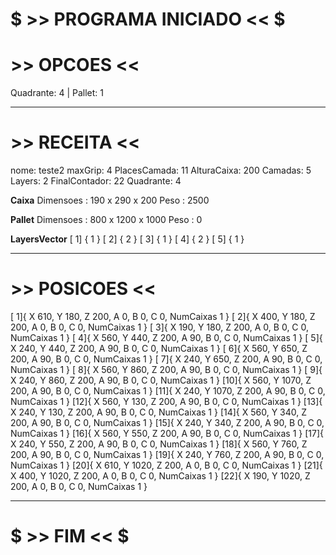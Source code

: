 # $ >> PROGRAMA INICIADO << $
# >> OPCOES <<

Quadrante: 4 | Pallet: 1

-----------------------------

# >> RECEITA <<

nome: teste2
maxGrip: 4
PlacesCamada: 11
AlturaCaixa: 200
Camadas: 5
Layers: 2
FinalContador: 22
Quadrante: 4

**Caixa**
Dimensoes : 190 x 290 x 200
Peso : 2500

**Pallet**
Dimensoes : 800 x 1200 x 1000
Peso : 0

**LayersVector**
[ 1] { 1 }
[ 2] { 2 }
[ 3] { 1 }
[ 4] { 2 }
[ 5] { 1 }

-----------------------------

# >> POSICOES <<

[ 1]{ X 610, Y 180, Z 200, A 0, B 0, C 0, NumCaixas 1 }
[ 2]{ X 400, Y 180, Z 200, A 0, B 0, C 0, NumCaixas 1 }
[ 3]{ X 190, Y 180, Z 200, A 0, B 0, C 0, NumCaixas 1 }
[ 4]{ X 560, Y 440, Z 200, A 90, B 0, C 0, NumCaixas 1 }
[ 5]{ X 240, Y 440, Z 200, A 90, B 0, C 0, NumCaixas 1 }
[ 6]{ X 560, Y 650, Z 200, A 90, B 0, C 0, NumCaixas 1 }
[ 7]{ X 240, Y 650, Z 200, A 90, B 0, C 0, NumCaixas 1 }
[ 8]{ X 560, Y 860, Z 200, A 90, B 0, C 0, NumCaixas 1 }
[ 9]{ X 240, Y 860, Z 200, A 90, B 0, C 0, NumCaixas 1 }
[10]{ X 560, Y 1070, Z 200, A 90, B 0, C 0, NumCaixas 1 }
[11]{ X 240, Y 1070, Z 200, A 90, B 0, C 0, NumCaixas 1 }
[12]{ X 560, Y 130, Z 200, A 90, B 0, C 0, NumCaixas 1 }
[13]{ X 240, Y 130, Z 200, A 90, B 0, C 0, NumCaixas 1 }
[14]{ X 560, Y 340, Z 200, A 90, B 0, C 0, NumCaixas 1 }
[15]{ X 240, Y 340, Z 200, A 90, B 0, C 0, NumCaixas 1 }
[16]{ X 560, Y 550, Z 200, A 90, B 0, C 0, NumCaixas 1 }
[17]{ X 240, Y 550, Z 200, A 90, B 0, C 0, NumCaixas 1 }
[18]{ X 560, Y 760, Z 200, A 90, B 0, C 0, NumCaixas 1 }
[19]{ X 240, Y 760, Z 200, A 90, B 0, C 0, NumCaixas 1 }
[20]{ X 610, Y 1020, Z 200, A 0, B 0, C 0, NumCaixas 1 }
[21]{ X 400, Y 1020, Z 200, A 0, B 0, C 0, NumCaixas 1 }
[22]{ X 190, Y 1020, Z 200, A 0, B 0, C 0, NumCaixas 1 }

-----------------------------


# $ >> FIM << $
